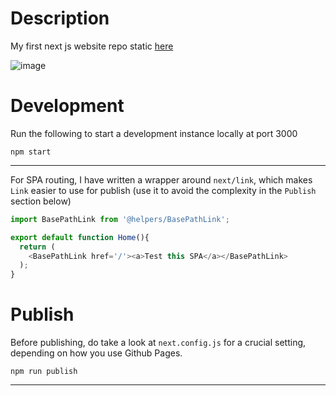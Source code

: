# Description

My first next js website repo static [here](Githubb.com/matheusfrancisco/matheusfrancisco.github.io)

![image](https://github.com/matheusfrancisco/simple-projects-frontend/blob/master/spa-github-page-template/home.jpeg)


# Development

Run the following to start a development instance locally at port 3000
```
npm start
```


----

For SPA routing, I have written a wrapper around `next/link`, which makes `Link` easier to use for publish (use it to avoid the complexity in the `Publish` section below)

```javascript
import BasePathLink from '@helpers/BasePathLink';

export default function Home(){
  return (
    <BasePathLink href='/'><a>Test this SPA</a></BasePathLink>
  );
}
```

# Publish
Before publishing, do take a look at `next.config.js` for a crucial setting, depending on how you use Github Pages. 


```
npm run publish
```


----

